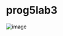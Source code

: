 # prog5lab3
![image](https://github.com/user-attachments/assets/b6755d49-eb92-49eb-a8f0-c0c95e280647)
